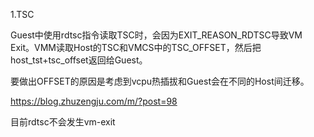 
1.TSC

Guest中使用rdtsc指令读取TSC时，会因为EXIT_REASON_RDTSC导致VM Exit。VMM读取Host的TSC和VMCS中的TSC_OFFSET，然后把host_tst+tsc_offset返回给Guest。

要做出OFFSET的原因是考虑到vcpu热插拔和Guest会在不同的Host间迁移。



https://blog.zhuzengju.com/m/?post=98

目前rdtsc不会发生vm-exit